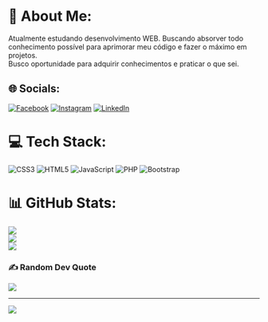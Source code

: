 # 💫 About Me:
Atualmente estudando desenvolvimento WEB. Buscando absorver todo conhecimento possível para aprimorar meu código e fazer o máximo em projetos.<br>Busco oportunidade para adquirir conhecimentos e praticar o que sei.


## 🌐 Socials:
[![Facebook](https://img.shields.io/badge/Facebook-%231877F2.svg?logo=Facebook&logoColor=white)](https://facebook.com/https://www.facebook.com/MatSilva2698/) [![Instagram](https://img.shields.io/badge/Instagram-%23E4405F.svg?logo=Instagram&logoColor=white)](https://instagram.com/https://www.instagram.com/mteus__silva/) [![LinkedIn](https://img.shields.io/badge/LinkedIn-%230077B5.svg?logo=linkedin&logoColor=white)](https://linkedin.com/in/https://www.linkedin.com/in/mateus-silva-b21096239/) 

# 💻 Tech Stack:
![CSS3](https://img.shields.io/badge/css3-%231572B6.svg?style=for-the-badge&logo=css3&logoColor=white) ![HTML5](https://img.shields.io/badge/html5-%23E34F26.svg?style=for-the-badge&logo=html5&logoColor=white) ![JavaScript](https://img.shields.io/badge/javascript-%23323330.svg?style=for-the-badge&logo=javascript&logoColor=%23F7DF1E) ![PHP](https://img.shields.io/badge/php-%23777BB4.svg?style=for-the-badge&logo=php&logoColor=white) ![Bootstrap](https://img.shields.io/badge/bootstrap-%23563D7C.svg?style=for-the-badge&logo=bootstrap&logoColor=white)
# 📊 GitHub Stats:
![](https://github-readme-stats.vercel.app/api?username=Mteux&theme=dark&hide_border=false&include_all_commits=true&count_private=true)<br/>
![](https://github-readme-streak-stats.herokuapp.com/?user=Mteux&theme=dark&hide_border=false)<br/>
![](https://github-readme-stats.vercel.app/api/top-langs/?username=Mteux&theme=dark&hide_border=false&include_all_commits=true&count_private=true&layout=compact)

### ✍️ Random Dev Quote
![](https://quotes-github-readme.vercel.app/api?type=horizontal&theme=radical)

---
[![](https://visitcount.itsvg.in/api?id=Mteux&icon=0&color=0)](https://visitcount.itsvg.in)

<!-- Proudly created with GPRM ( https://gprm.itsvg.in ) -->

